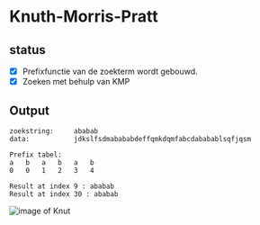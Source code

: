 # Knuth-Morris-Pratt

## status

- [x] Prefixfunctie van de zoekterm wordt gebouwd.
- [x] Zoeken met behulp van KMP

## Output
```
zoekstring:     ababab
data:           jdkslfsdmabababdeffqmkdqmfabcdababablsqfjqsm

Prefix tabel:
a	b	a	b	a	b	
0	0	1	2	3	4	

Result at index 9 : ababab
Result at index 30 : ababab
```

![image of Knut](https://images4.persgroep.net/rcs/QmUbCy8X-mGzAJxcosqHdqwSnmg/diocontent/57693643/_crop/0/0/2932/2078/_fitwidth/763?appId=2dc96dd3f167e919913d808324cbfeb2&quality=0.8)
